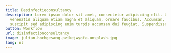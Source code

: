 ```yaml
---
title: Desinfectieconsultancy
description: Lorem ipsum dolor sit amet, consectetur adipiscing elit. Urna diam
  venenatis aliquam etiam magna et aliquam, ornare faucibus. Accumsan, sem
  suscipit sed adipiscing enim turpis accumsan dui feugiat. Suspendisse.
button: Workflow
url: disinfectionconsultancy
image: julian-hochgesang-pvikejwyofa-unsplash.jpg
lang: nl
---
```

